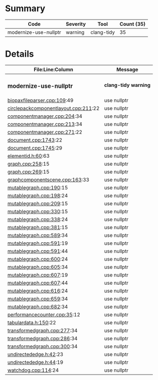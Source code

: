 # Summary
| Code | Severity | Tool | Count (35) |
|---|---|---|---|
| modernize-use-nullptr | warning | clang-tidy | 35 |
# Details
| File:Line:Column | Message |
|---|---|
| <h3>modernize-use-nullptr</h3> | <h4>clang-tidy warning</h4> |
| [biopaxfileparser.cpp:109](https://github.com/graphia-app/graphia/blob/master/source/shared/loading/biopaxfileparser.cpp#L109 "source/shared/loading/biopaxfileparser.cpp:109"):49 | use nullptr |
| [circlepackcomponentlayout.cpp:211](https://github.com/graphia-app/graphia/blob/master/source/app/layout/circlepackcomponentlayout.cpp#L211 "source/app/layout/circlepackcomponentlayout.cpp:211"):22 | use nullptr |
| [componentmanager.cpp:204](https://github.com/graphia-app/graphia/blob/master/source/app/graph/componentmanager.cpp#L204 "source/app/graph/componentmanager.cpp:204"):34 | use nullptr |
| [componentmanager.cpp:213](https://github.com/graphia-app/graphia/blob/master/source/app/graph/componentmanager.cpp#L213 "source/app/graph/componentmanager.cpp:213"):34 | use nullptr |
| [componentmanager.cpp:271](https://github.com/graphia-app/graphia/blob/master/source/app/graph/componentmanager.cpp#L271 "source/app/graph/componentmanager.cpp:271"):22 | use nullptr |
| [document.cpp:1743](https://github.com/graphia-app/graphia/blob/master/source/app/ui/document.cpp#L1743 "source/app/ui/document.cpp:1743"):22 | use nullptr |
| [document.cpp:1745](https://github.com/graphia-app/graphia/blob/master/source/app/ui/document.cpp#L1745 "source/app/ui/document.cpp:1745"):29 | use nullptr |
| [elementid.h:60](https://github.com/graphia-app/graphia/blob/master/source/shared/graph/elementid.h#L60 "source/shared/graph/elementid.h:60"):63 | use nullptr |
| [graph.cpp:258](https://github.com/graphia-app/graphia/blob/master/source/app/graph/graph.cpp#L258 "source/app/graph/graph.cpp:258"):15 | use nullptr |
| [graph.cpp:269](https://github.com/graphia-app/graphia/blob/master/source/app/graph/graph.cpp#L269 "source/app/graph/graph.cpp:269"):15 | use nullptr |
| [graphcomponentscene.cpp:163](https://github.com/graphia-app/graphia/blob/master/source/app/rendering/graphcomponentscene.cpp#L163 "source/app/rendering/graphcomponentscene.cpp:163"):33 | use nullptr |
| [mutablegraph.cpp:190](https://github.com/graphia-app/graphia/blob/master/source/app/graph/mutablegraph.cpp#L190 "source/app/graph/mutablegraph.cpp:190"):15 | use nullptr |
| [mutablegraph.cpp:198](https://github.com/graphia-app/graphia/blob/master/source/app/graph/mutablegraph.cpp#L198 "source/app/graph/mutablegraph.cpp:198"):24 | use nullptr |
| [mutablegraph.cpp:209](https://github.com/graphia-app/graphia/blob/master/source/app/graph/mutablegraph.cpp#L209 "source/app/graph/mutablegraph.cpp:209"):15 | use nullptr |
| [mutablegraph.cpp:330](https://github.com/graphia-app/graphia/blob/master/source/app/graph/mutablegraph.cpp#L330 "source/app/graph/mutablegraph.cpp:330"):15 | use nullptr |
| [mutablegraph.cpp:338](https://github.com/graphia-app/graphia/blob/master/source/app/graph/mutablegraph.cpp#L338 "source/app/graph/mutablegraph.cpp:338"):24 | use nullptr |
| [mutablegraph.cpp:381](https://github.com/graphia-app/graphia/blob/master/source/app/graph/mutablegraph.cpp#L381 "source/app/graph/mutablegraph.cpp:381"):15 | use nullptr |
| [mutablegraph.cpp:589](https://github.com/graphia-app/graphia/blob/master/source/app/graph/mutablegraph.cpp#L589 "source/app/graph/mutablegraph.cpp:589"):34 | use nullptr |
| [mutablegraph.cpp:591](https://github.com/graphia-app/graphia/blob/master/source/app/graph/mutablegraph.cpp#L591 "source/app/graph/mutablegraph.cpp:591"):19 | use nullptr |
| [mutablegraph.cpp:591](https://github.com/graphia-app/graphia/blob/master/source/app/graph/mutablegraph.cpp#L591 "source/app/graph/mutablegraph.cpp:591"):44 | use nullptr |
| [mutablegraph.cpp:600](https://github.com/graphia-app/graphia/blob/master/source/app/graph/mutablegraph.cpp#L600 "source/app/graph/mutablegraph.cpp:600"):24 | use nullptr |
| [mutablegraph.cpp:605](https://github.com/graphia-app/graphia/blob/master/source/app/graph/mutablegraph.cpp#L605 "source/app/graph/mutablegraph.cpp:605"):34 | use nullptr |
| [mutablegraph.cpp:607](https://github.com/graphia-app/graphia/blob/master/source/app/graph/mutablegraph.cpp#L607 "source/app/graph/mutablegraph.cpp:607"):19 | use nullptr |
| [mutablegraph.cpp:607](https://github.com/graphia-app/graphia/blob/master/source/app/graph/mutablegraph.cpp#L607 "source/app/graph/mutablegraph.cpp:607"):44 | use nullptr |
| [mutablegraph.cpp:616](https://github.com/graphia-app/graphia/blob/master/source/app/graph/mutablegraph.cpp#L616 "source/app/graph/mutablegraph.cpp:616"):24 | use nullptr |
| [mutablegraph.cpp:659](https://github.com/graphia-app/graphia/blob/master/source/app/graph/mutablegraph.cpp#L659 "source/app/graph/mutablegraph.cpp:659"):34 | use nullptr |
| [mutablegraph.cpp:682](https://github.com/graphia-app/graphia/blob/master/source/app/graph/mutablegraph.cpp#L682 "source/app/graph/mutablegraph.cpp:682"):34 | use nullptr |
| [performancecounter.cpp:35](https://github.com/graphia-app/graphia/blob/master/source/shared/utils/performancecounter.cpp#L35 "source/shared/utils/performancecounter.cpp:35"):12 | use nullptr |
| [tabulardata.h:150](https://github.com/graphia-app/graphia/blob/master/source/shared/loading/tabulardata.h#L150 "source/shared/loading/tabulardata.h:150"):22 | use nullptr |
| [transformedgraph.cpp:277](https://github.com/graphia-app/graphia/blob/master/source/app/transform/transformedgraph.cpp#L277 "source/app/transform/transformedgraph.cpp:277"):34 | use nullptr |
| [transformedgraph.cpp:286](https://github.com/graphia-app/graphia/blob/master/source/app/transform/transformedgraph.cpp#L286 "source/app/transform/transformedgraph.cpp:286"):34 | use nullptr |
| [transformedgraph.cpp:300](https://github.com/graphia-app/graphia/blob/master/source/app/transform/transformedgraph.cpp#L300 "source/app/transform/transformedgraph.cpp:300"):34 | use nullptr |
| [undirectededge.h:42](https://github.com/graphia-app/graphia/blob/master/source/shared/graph/undirectededge.h#L42 "source/shared/graph/undirectededge.h:42"):23 | use nullptr |
| [undirectededge.h:44](https://github.com/graphia-app/graphia/blob/master/source/shared/graph/undirectededge.h#L44 "source/shared/graph/undirectededge.h:44"):19 | use nullptr |
| [watchdog.cpp:114](https://github.com/graphia-app/graphia/blob/master/source/app/watchdog.cpp#L114 "source/app/watchdog.cpp:114"):24 | use nullptr |
